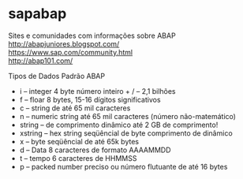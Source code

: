 # sapabap  
Sites e comunidades com informações sobre ABAP  
http://abapjuniores.blogspot.com/  
https://www.sap.com/community.html  
http://abap101.com/  
  
  
  
Tipos de Dados Padrão ABAP  
  
* i –  integer 4 byte número inteiro + / – 2,1 bilhões  
* f –  floar 8 bytes, 15-16 dígitos significativos  
* c – string de até 65 mil caracteres  
* n – numeric string até 65 mil caracteres (número não-matemático)  
* string – de comprimento dinâmico até 2 GB de comprimento!  
* xstring –  hex string seqüêncial de byte comprimento de dinâmico  
* x –  byte seqüêncial de até 65k bytes  
* d –  Data 8 caracteres de formato AAAAMMDD  
* t –  tempo 6 caracteres de HHMMSS  
* p  – packed number preciso ou número flutuante de até 16 bytes  
